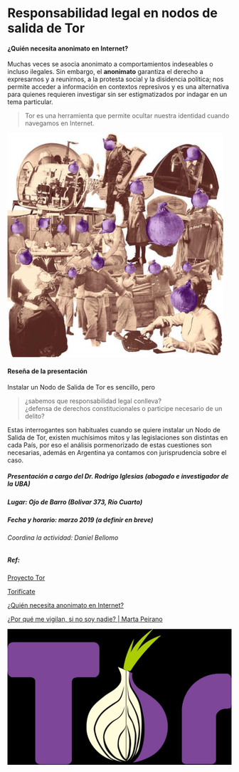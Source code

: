 # Responsabilidad legal en nodos de salida de Tor

#### ¿Quién necesita anonimato en Internet?

Muchas veces se asocia anonimato a comportamientos indeseables o incluso ilegales. Sin embargo, el **anonimato** garantiza el derecho a expresarnos y a reunirnos, a la protesta social y la disidencia política; nos permite acceder a información en contextos represivos y es una alternativa para quienes requieren investigar sin ser estigmatizados por indagar en un tema particular.

> Tor es una herramienta que permite ocultar nuestra identidad cuando navegamos en Internet.

![](quienes_usan_tor.jpg)

#### Reseña de la presentación

Instalar un Nodo de Salida de Tor es sencillo, pero

> ¿sabemos que responsabilidad legal conlleva?  
> ¿defensa de derechos constitucionales o participe necesario de un delito?

Estas interrogantes son habituales cuando se quiere instalar un Nodo de Salida de Tor, existen muchísimos mitos y las legislaciones son distintas en cada País, por eso el análisis pormenorizado de estas cuestiones son necesarias, además en Argentina ya contamos con jurisprudencia sobre el caso.

##### Presentación a cargo del Dr. Rodrigo Iglesias (abogado e investigador de la UBA)

##### Lugar: Ojo de Barro (Bolivar 373, Río Cuarto)

##### Fecha y horario: marzo 2019 (a definir en breve)

###### Coordina la actividad: Daniel Bellomo

##### Ref:
[Proyecto Tor](https://www.torproject.org)

[Torifícate](https://tor.derechosdigitales.org)

[¿Quién necesita anonimato en Internet?](https://tor.derechosdigitales.org/materiales/materiales/quien_necesita_tor.png)

[¿Por qué me vigilan, si no soy nadie? | Marta Peirano](https://hooktube.com/watch?v=NPE7i8wuupk)

![](Tor-logo.svg)
